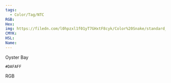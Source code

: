 ```yaml
---
tags:
  - Color/Tag/NTC
RGB:
Hex:
img: https://filedn.com/l0hpzxl1f01yT7GHxtF8cyk/Color%20Snake/standard_csv_to_svg/%23/DAFAFF.svg
CMYK:
HSL:
Name:
---
```

Oyster Bay
```palette
#DAFAFF
```
RGB
